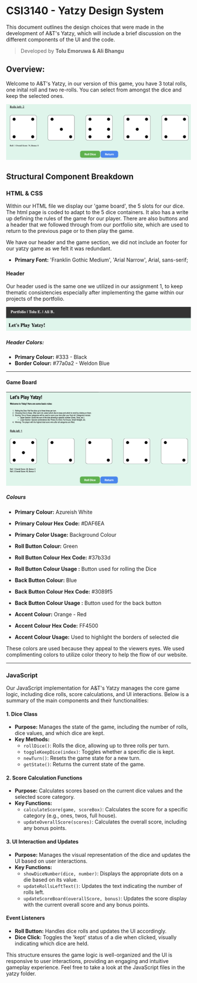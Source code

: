 # CSI3140 - Yatzy Design System

This document outlines the design choices that were made in the development of A&T's Yatzy, which will include a brief discussion on the different components of the UI and the code. 

> Developed by **Tolu Emoruwa & Ali Bhangu**

## Overview: 
Welcome to A&T's Yatzy, in our version of this game, you have 3 total rolls, one inital roll and two re-rolls. You can select from amongst the dice and keep the selected ones. 

<picture>
    <img src="../docs/assets/design_system//yatzy-dice.png">
</picture>

## Structural Component Breakdown 

### HTML  & CSS
Within our HTML file we display our 'game board', the 5 slots for our dice. The html page is coded to adapt to the 5 dice containers. It also has a write up defining the rules of the game for our player. There are also buttons and a header that we followed through from our portfolio site, which are used to return to the previous page or to then play the game. 

We have our header and the game section, we did not include an footer for our yatzy game as we felt it was redundant. 

- **Primary Font:** 'Franklin Gothic Medium', 'Arial Narrow', Arial, sans-serif;


#### Header
Our header used is the same one we utilized in our assignment 1, to keep thematic consistencies especially after implementing the game within our projects of the portfolio. 

![Header](../docs/assets/design_system/header.png) 

##### Header Colors: 
- **Primary Colour:** #333 - Black 
- **Border Colour:** #77a0a2 - Weldon Blue

---

#### Game Board 
![GameBoard](/docs/assets/design_system/yatzy-game-board.png)


##### Colours
- **Primary Colour:** Azureish White
- **Primary Colour Hex Code:** #DAF6EA
- **Primary Color Usage:** Background Colour 

- **Roll Button Colour:** Green
- **Roll Button Colour Hex Code:** #37b33d
- **Roll Button Colour Usage :** Button used for rolling the Dice 

- **Back Button Colour:** Blue
- **Back Button Colour Hex Code:** #3089f5
- **Back Button Colour Usage :** Button used for the back button 

- **Accent Colour:** Orange - Red
- **Accent Colour Hex Code:** FF4500
- **Accent Colour Usage:** Used to highlight the borders of selected die

These colors are used because they appeal to the viewers eyes. We used complimenting colors to utilize color theory to help the flow of our website. 

---

### JavaScript

Our JavaScript implementation for A&T's Yatzy manages the core game logic, including dice rolls, score calculations, and UI interactions. Below is a summary of the main components and their functionalities:

#### 1. Dice Class
- **Purpose:** Manages the state of the game, including the number of rolls, dice values, and which dice are kept.
- **Key Methods:**
  - `rollDice()`: Rolls the dice, allowing up to three rolls per turn.
  - `toggleKeepDice(index)`: Toggles whether a specific die is kept.
  - `newTurn()`: Resets the game state for a new turn.
  - `getState()`: Returns the current state of the game.

#### 2. Score Calculation Functions
- **Purpose:** Calculates scores based on the current dice values and the selected score category.
- **Key Functions:**
  - `calculateScore(game, scoreBox)`: Calculates the score for a specific category (e.g., ones, twos, full house).
  - `updateOverallScore(scores)`: Calculates the overall score, including any bonus points.

#### 3. UI Interaction and Updates
- **Purpose:** Manages the visual representation of the dice and updates the UI based on user interactions.
- **Key Functions:**
  - `showDiceNumber(dice, number)`: Displays the appropriate dots on a die based on its value.
  - `updateRollsLeftText()`: Updates the text indicating the number of rolls left.
  - `updateScoreBoard(overallScore, bonus)`: Updates the score display with the current overall score and any bonus points.

#### Event Listeners
- **Roll Button:** Handles dice rolls and updates the UI accordingly.
- **Dice Click:** Toggles the 'kept' status of a die when clicked, visually indicating which dice are held.

This structure ensures the game logic is well-organized and the UI is responsive to user interactions, providing an engaging and intuitive gameplay experience. Feel free to take a look at the JavaScript files in the yatzy folder. 
